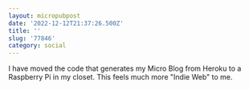 ```yaml
---
layout: micropubpost
date: '2022-12-12T21:37:26.500Z'
title: ''
slug: '77846'
category: social
---
```

I have moved the code that generates my Micro Blog from Heroku to a Raspberry Pi in my closet. This feels much more &quot;Indie Web&quot; to me.
